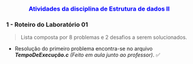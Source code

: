 ### <center> <p style="color:blue">**Atividades da disciplina de Estrutura de dados II**</p> </center>

### **1 - Roteiro do Laboratório 01**
 
 >  Lista composta por 8 problemas e 2 desafios a serem solucionados.
  
  - Resolução do primeiro problema encontra-se no arquivo ***TempoDeExecução.c*** *(Feito em aula junto ao professor)*. :white_check_mark:

 
